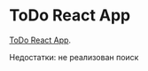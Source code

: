 # ToDo React App

[ToDo React App](https://todoreactlapp.netlify.app/).

Недостатки: не реализован поиск